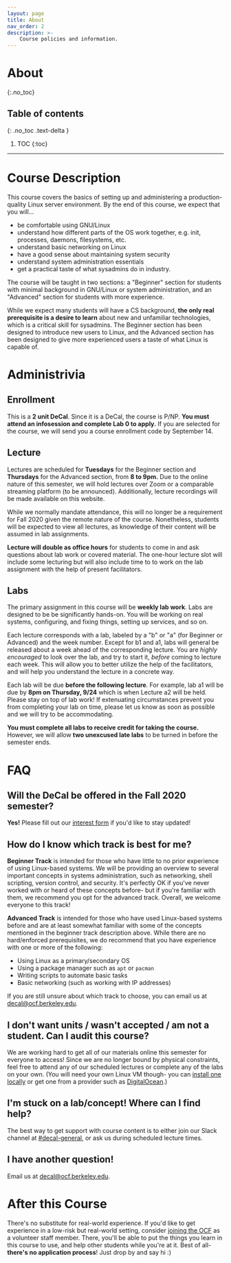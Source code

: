 ```yaml
---
layout: page
title: About
nav_order: 2
description: >-
    Course policies and information.
---
```


# About
{:.no_toc}

## Table of contents
{: .no_toc .text-delta }

1. TOC
{:toc}

---

# Course Description

This course covers the basics of setting up and administering a production-quality Linux server environment. By the end of this course, we expect that you will...

* be comfortable using GNU/Linux
* understand how different parts of the OS work together, e.g. init, processes, daemons, filesystems, etc.
* understand basic networking on Linux
* have a good sense about maintaining system security
* understand system administration essentials
* get a practical taste of what sysadmins do in industry.

The course will be taught in two sections: a "Beginner" section for students with minimal background in GNU/Linux or system administration, and an "Advanced" section for students with more experience.

While we expect many students will have a CS background, **the only real prerequisite is a desire to learn** about new and unfamiliar technologies, which is a critical skill for sysadmins. The Beginner section has been designed to introduce new users to Linux, and the Advanced section has been designed to give more experienced users a taste of what Linux is capable of.

# Administrivia

## Enrollment
This is a **2 unit DeCal**. Since it is a DeCal, the course is P/NP. **You must attend an infosession and complete Lab 0 to apply.** If you are selected for the course, we will send you a course enrollment code by September 14.

## Lecture
Lectures are scheduled for **Tuesdays** for the Beginner section and **Thursdays** for the Advanced section, from **8 to 9pm.** Due to the online nature of this semester, we will hold lectures over Zoom or a comparable streaming platform (to be announced). Additionally, lecture recordings will be made available on this website.

<!-- Not applicable for fa20
OCF Lab, located at 171 MLK (MLK basement down the hall from the student store).
**Attendance is mandatory, with two allowed unexcused absences.** Some other
conflicts, such as exams, may be excused if you provide prior notice. Please only
come to the lab on the day corresponding to the section you are in.
 -->

While we normally mandate attendance, this will no longer be a requirement for Fall 2020 given the remote nature of the course. Nonetheless, students will be expected to view all lectures, as knowledge of their content will be assumed in lab assignments.

**Lecture will double as office hours** for students to come in and ask questions about lab work or covered material. The one-hour lecture slot will include some lecturing but will also include time to to work on the lab assignment with the help of present facilitators.

<!-- Not applicable for fa20
Note that we only have 30 computers in the lab,
but 40 people are enrolled in each course, so **please bring a laptop** if you
can. -->

## Labs
The primary assignment in this course will be **weekly lab work**. Labs are designed to be be significantly hands-on. You will be working on real systems, configuring, and fixing things, setting up services, and so on.

Each lecture corresponds with a lab, labeled by a "b" or "a" (for Beginner or Advanced) and the week number. Except for b1 and a1, labs will general be released about a week ahead of the corresponding lecture. You are *highly encouraged* to look over the lab, and try to start it, *before* coming to lecture each week. This will allow you to better utilize the help of the facilitators, and will help you understand the lecture in a concrete way.

Each lab will be due **before the following lecture**. For example, lab a1 will be due by **8pm on Thursday, 9/24** which is when Lecture a2 will be held. Please stay on top of lab work! If extenuating circumstances prevent you from completing your lab on time, please let us know as soon as possible and we will try to be accommodating.

**You must complete all labs to receive credit for taking the course.** However, we will allow **two unexcused late labs** to be turned in before the semester ends.

# FAQ

## Will the DeCal be offered in the Fall 2020 semester?
**Yes!** Please fill out our [interest form](https://docs.google.com/forms/d/1znWVZaEIb69zExQtinJty5-bRTSovGoMlY6w-brLrGM) if you'd like to stay updated!

## How do I know which track is best for me?
**Beginner Track** is intended for those who have little to no prior experience of using Linux-based systems. We will be providing an overview to several important concepts in systems administration, such as networking, shell scripting, version control, and security. It's perfectly OK if you've never worked with or heard of these concepts before- but if you're familiar with them, we recommend you opt for the advanced track. Overall, we welcome everyone to this track!

**Advanced Track** is intended for those who have used Linux-based systems before and are at least somewhat familiar with some of the concepts mentioned in the beginner track description above. While there are no hard/enforced prerequisites, we do recommend that you have experience with one or more of the following:

 - Using Linux as a primary/secondary OS
 - Using a package manager such as `apt` or `pacman`
 - Writing scripts to automate basic tasks
 - Basic networking (such as working with IP addresses)

If you are still unsure about which track to choose, you can email us at [decal@ocf.berkeley.edu][email].

## I don't want units / wasn't accepted / am not a student. Can I audit this course?
We are working hard to get all of our materials online this semester for everyone to access! Since we are no longer bound by physical constraints, feel free to attend any of our scheduled lectures or complete any of the labs on your own. (You will
need your own Linux VM though- you can [install one locally](https://blog.storagecraft.com/the-dead-simple-guide-to-installing-a-linux-virtual-machine-on-windows/) or get one from a provider such as [DigitalOcean](https://www.digitalocean.com/).)

## I'm stuck on a lab/concept! Where can I find help?
The best way to get support with course content is to either join our Slack channel at [#decal-general][slack], or ask us during scheduled lecture times.

## I have another question!
Email us at [decal@ocf.berkeley.edu][email].

[email]: mailto:decal@ocf.berkeley.edu
[slack]: https://fco.slack.com/archives/CN0FQ9BUN

# After this Course

There's no substitute for real-world experience. If you'd like to get experience in a low-risk but real-world setting, consider [joining the OCF](https://ocf.io/getinvolved) as a volunteer staff member. There, you'll be able to put the things you learn in this course to  use, and help other students while you're at it. Best of all- **there's no application process**! Just drop by and say hi :)
